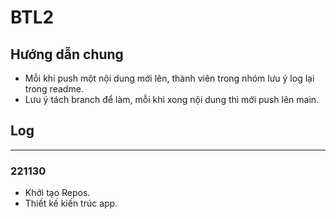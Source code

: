 # BTL2
## Hướng dẫn chung

+ Mỗi khi push một nội dung mới lên, thành viên trong nhóm lưu ý log lại trong readme.
+ Lưu ý tách branch để làm, mỗi khi xong nội dung thì mới push lên main.

## Log
---
### 221130
+ Khởi tạo Repos.
+ Thiết kế kiến trúc app.